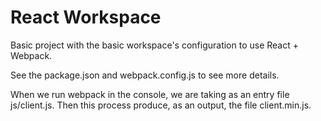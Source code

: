 # React Workspace #

Basic project with the basic workspace's configuration to use 
React + Webpack.

See the package.json and webpack.config.js to see more details.

When we run webpack in the console, we are taking as an entry file
js/client.js. Then this process produce, as an output, the file 
client.min.js. 
